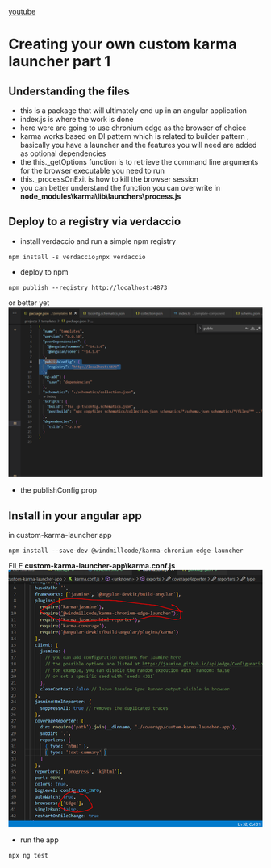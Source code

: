 [youtube](https://www.youtube.com/watch?v=fD_nJhmV6p0)
# Creating your own custom karma launcher part 1

## Understanding the files
* this is a package that will ultimately end up in an angular application
* index.js is where the work is done
* here were are going to use chronium edge as the browser of choice
* karma works based on DI  pattern which is related to builder pattern , basically you have a launcher and the features you will need are added as optional dependencies
* the this._getOptions function is to retrieve the command line arguments for the browser executable you need to run
* this._processOnExit is how to kill the browser session
* you can better understand the function you can overwrite in __node_modules\karma\lib\launchers\process.js__

## Deploy to a registry via verdaccio
* install verdaccio and run a simple npm registry
```
npm install -s verdaccio;npx verdaccio
```
* deploy to npm
```
npm publish --registry http://localhost:4873
```
or better yet
![1659147636256](image/README/1659147636256.png)
* the publishConfig prop

## Install in your angular app 
in custom-karma-launcher app
```
npm install --save-dev @windmillcode/karma-chronium-edge-launcher
```

FILE __custom-karma-launcher-app\karma.conf.js__
![1659147940708](image/README/1659147940708.png)

* run the app
```
npx ng test
```


